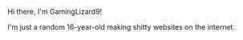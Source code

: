 Hi there, I'm GamingLizard9!

I'm just a random 16-year-old making shitty websites on the internet.
